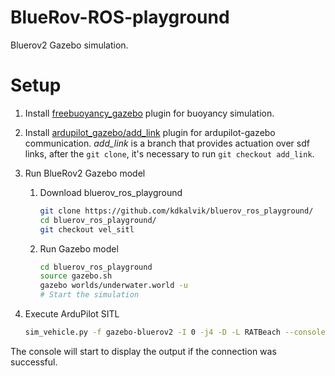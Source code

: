 # BlueRov-ROS-playground
Bluerov2 Gazebo simulation.

# Setup
1. Install [freebuoyancy_gazebo](https://github.com/bluerobotics/freebuoyancy_gazebo#install)
    plugin for buoyancy simulation.
2. Install [ardupilot_gazebo/add_link](https://github.com/patrickelectric/ardupilot_gazebo/tree/add_link#usage-)
    plugin for ardupilot-gazebo communication. *add_link* is a branch that provides actuation over sdf links, after the `git clone`, it's necessary to run `git checkout add_link`.
3. Run BlueRov2 Gazebo model
    1. Download bluerov_ros_playground
        ```bash
        git clone https://github.com/kdkalvik/bluerov_ros_playground/
        cd bluerov_ros_playground/
        git checkout vel_sitl
        ```
 
    2. Run Gazebo model
        ```bash
        cd bluerov_ros_playground
        source gazebo.sh
        gazebo worlds/underwater.world -u
        # Start the simulation
        ```
 
4. Execute ArduPilot SITL
    ```bash
    sim_vehicle.py -f gazebo-bluerov2 -I 0 -j4 -D -L RATBeach --console
    ```

The console will start to display the output if the connection was successful.
